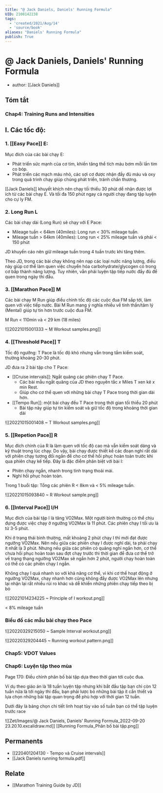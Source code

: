 ```yaml
---
title: "@ Jack Daniels, Daniels' Running Formula"
UID: 2108142238
tags:
  - 'created/2021/Aug/14'
  - 'source/book'
aliases: "Daniels' Running Formula"
publish: True
---
```

# @ Jack Daniels, Daniels' Running Formula
- author: [[Jack Daniels]]


## Tóm tắt
### Chap4: Training Runs and Intensities

## I. Các tốc độ:
### 1. [[Easy Pace]] **E**: 

Mục đích của các bài chạy E:
- Phát triển sức mạnh của cơ tim, khiến tăng thể tích máu bơm mỗi lần tim co bóp.
- Phát triển các mạch máu nhỏ, các sợi cơ được nhận đầy đủ máu và oxy trong quá trình chạy giúp chúng phát triển, tránh chấn thương.

[[Jack Daniels]] khuyết khích nên chạy tối thiểu 30 phút dể nhận được lợi ích từ các bài chạy E. Và tối đa 150 phút ngay cả người chạy đang tập luyện cho cự ly FM.

### 2. Long Run **L**
Các bài chạy dài (Long Run) sẽ chạy với E Pace: 
- Mileage tuần < 64km (40miles): Long run < 30% mileage tuần.
- Mileage tuần > 64km (40miles): Long run < 25% mileage tuần và phải < 150 phút

JD khuyến cáo nên giữ mileage tuần trong 4 tuần trước khi tăng thêm.

Theo JD, trong các bài chạy không nên nạp các loại nước năng lượng, điều này giúp cơ thể làm quen việc chuyển hóa carbohydrate/glycogen có trong cơ bắp thành năng lượng. Tuy nhiên, vẫn phải luyện tập tiếp nước đầy đủ để quen trong ngày thi đấu.

### 3. [[Marathon Pace]] **M**

Các bài chạy M Run giúp điều chỉnh tốc độ các cuộc đua FM sắp tới, làm quen với việc tiếp nước. Bài M Run mang ý nghĩa nhiều về tinh thần/tâm lý (Mental) giúp tự tin hơn trước cuộc đua FM.

M Run < 110min và < 29 km (18 miles)

![[20221015001333 ~ M Workout samples.png]]

### 4. [[Threshold Pace]] **T**

Tốc độ ngưỡng: T Pace là tốc độ khó nhưng vẫn trong tầm kiểm soát, thường khoảng 20-30 phút.

JD đưa ra 2 bài tập cho T Pace:
- [[Cruise intervals]]: Ngắt quãng các phiên chạy T Pace.
	- Các bài mẫu ngắt quãng của JD theo nguyên tắc *x* Miles T xen kẽ  *x* min Rest.
	- Giúp cho cơ thể quen với những bài chạy T Pace trong thời gian dài hơn.
- [[Tempo Run]]: một bài chạy đều T Pace trong thời gian tối thiểu 20 phút
	- Bài tập này giúp tự tin kiểm soát và giữ tốc độ trong khoảng thời gian dài

![[20221015001408 ~ T Workout samples.png]]

### 5. [[Repetion Pace]] **R**

Mục đích chính của R là làm quen với tốc độ cao mà vẫn kiểm soát dáng và kỹ thuật trong lúc chạy. Do vậy, bài chạy được thiết kế các đoạn nghỉ rất dài với phiên chạy tương đối ngắn để cho cơ thể hồi phục hoàn toàn trước khi qua phiên chạy kế tiếp. Đây là đặc điểm phân biệt với bài I:
- Phiên chạy ngắn, nhanh trong tình trạng thoải mái.
- Nghỉ hồi phục hoàn toàn.

Trong 1 buổi tập: Tổng các phiên R < 8km và < 5% mileage tuần.

![[20221015093840 ~ R Workout sample.png]]

### 6. [[Interval Pace]] **I**/**H**
Mục đích của bài tập I là tăng VO2Max. Một người bình thường có thể chịu đựng được việc chạy ở ngưỡng VO2Max là 11 phút. Các phiên chạy I tối ưu là từ 3-5 phút.

Khi ở trạng thái bình thường, mất khoảng 2 phút chạy I thì mới đạt được ngưỡng VO2Max. Nên nếu giữa các phiên chạy I được nghỉ dài, ta phải chạy ít nhất là 3 phút. Nhưng nếu giữa các phiên có quãng nghỉ ngắn hơn, cơ thể chưa hồi phục hoàn toàn sau đợt chạy trước thì thời gian để đưa cơ thể trở về trạng thạng ngưỡng VO2Max sẽ ngắn hơn 2 phút, người chạy hoàn toàn có thể có các phiên chạy I ngắn.

Không chạy I quá nhanh so với khả năng cơ thể, vì khi cơ thể hoạt động ở ngưỡng VO2Max, chạy nhanh hơn cũng không đẩy được VO2Max lên nhưng lại nhận lại rất nhiều rủi ro khác và dễ khiến những phiên chạy tiếp theo bị bỏ

![[20221014234225 ~ Principle of I workout.png]]

< 8% mileage tuần


 ### Biểu đồ các mẫu bài chạy theo Pace
 
![[20220329215050 ~ Sample Interval workout.png]]

![[20220329204445 ~ Running workout pattern.png]]

### Chap5: VDOT Values

### Chap6: Luyện tập theo mùa
Page 170:
Điều chỉnh phân bố bài tập dựa theo thời gian tới cuộc đua. 

Ví dụ theo giáo án là 18 tuần luyện tập nhưng khi bắt đầu tập bạn chỉ còn 12 tuần nữa là tới ngày thi đấu, bạn phải lược bỏ những bài tập ít cần thiết và lựa chọn những bài tập quan trọng để phù hợp với thời gian 12 tuần.

Dưới đây là bảng chọn chi tiết linh hoạt tùy vào số tuần bạn có thể tập luyện trước race

![[Zet/Images/@ Jack Daniels, Daniels' Running Formula_2022-09-20 23.20.10.excalidraw.md]]
[[Running Formula_Phân bố bài tập.png]]
## Permanents
- [[220401204130 - Tempo và Cruise intervals]]
- [[Jack Daniels running formula.pdf]]

## Relate
- [[Marathon Training Guide by JD]]